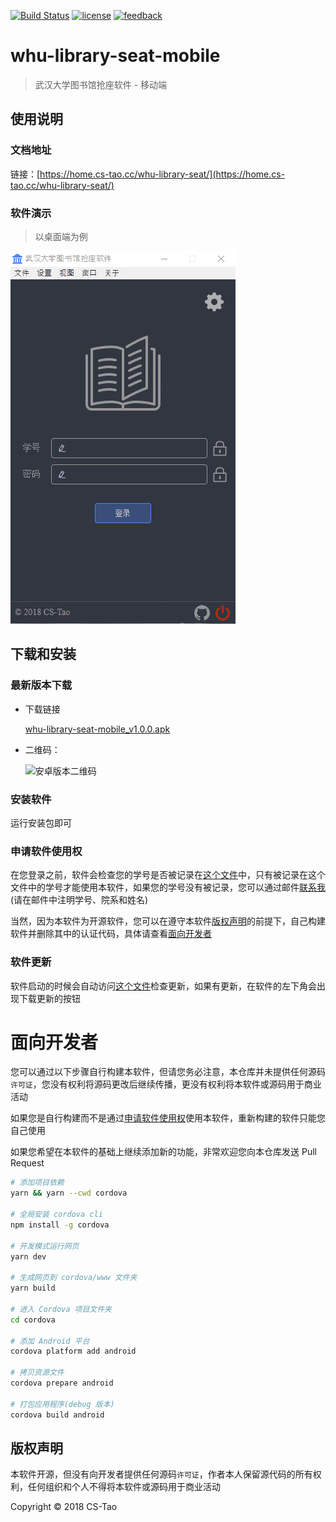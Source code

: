 [![Build Status](https://www.travis-ci.com/CS-Tao/whu-library-seat-mobile.svg?branch=master)](https://www.travis-ci.com/CS-Tao/whu-library-seat-mobile)
[![license](https://img.shields.io/badge/license-none-yellow.svg)](https://home.cs-tao.cc/whu-library-seat-mobile/copyright/)
[![feedback](https://img.shields.io/badge/feedback-issues-blue.svg)](https://github.com/CS-Tao/whu-library-seat-mobile/issues/new)

# whu-library-seat-mobile

> 武汉大学图书馆抢座软件 - 移动端

## 使用说明

### 文档地址

链接：[https://home.cs-tao.cc/whu-library-seat/](https://home.cs-tao.cc/whu-library-seat/)

### 软件演示

> 以桌面端为例

![软件演示](https://raw.githubusercontent.com/CS-Tao/github-content/master/contents/github/whu-library-seat/full.gif)

## 下载和安装

### 最新版本下载

- 下载链接

  [whu-library-seat-mobile_v1.0.0.apk](https://github.com/CS-Tao/whu-library-seat-mobile/releases/download/v1.0.0/whu-library-seat-mobile_v1.0.0.apk)

- 二维码：

  ![安卓版本二维码](https://raw.githubusercontent.com/CS-Tao/whu-library-seat/user-validation/last-android-qr.jpg)

### 安装软件

运行安装包即可

### 申请软件使用权

在您登录之前，软件会检查您的学号是否被记录在[这个文件](https://github.com/CS-Tao/whu-library-seat/blob/user-validation/validation.json)中，只有被记录在这个文件中的学号才能使用本软件，如果您的学号没有被记录，您可以通过邮件[联系我](http://mail.qq.com/cgi-bin/qm_share?t=qm_mailme&email=whucstao@qq.com)(请在邮件中注明学号、院系和姓名)

当然，因为本软件为开源软件，您可以在遵守本软件[版权声明](#版权声明)的前提下，自己构建软件并删除其中的认证代码，具体请查看[面向开发者](#面向开发者)

### 软件更新

软件启动的时候会自动访问[这个文件](https://github.com/CS-Tao/whu-library-seat/blob/user-validation/last-mobile.json)检查更新，如果有更新，在软件的左下角会出现下载更新的按钮

# 面向开发者

您可以通过以下步骤自行构建本软件，但请您务必注意，本仓库并未提供任何源码`许可证`，您没有权利将源码更改后继续传播，更没有权利将本软件或源码用于商业活动

如果您是自行构建而不是通过[申请软件使用权](#申请软件使用权)使用本软件，重新构建的软件只能您自己使用

如果您希望在本软件的基础上继续添加新的功能，非常欢迎您向本仓库发送 Pull Request

``` bash
# 添加项目依赖
yarn && yarn --cwd cordova

# 全局安装 cordova cli
npm install -g cordova

# 开发模式运行网页
yarn dev

# 生成网页到 cordova/www 文件夹
yarn build

# 进入 Cordova 项目文件夹
cd cordova

# 添加 Android 平台
cordova platform add android

# 拷贝资源文件
cordova prepare android

# 打包应用程序(debug 版本)
cordova build android
```

## 版权声明

本软件开源，但没有向开发者提供任何源码`许可证`，作者本人保留源代码的所有权利，任何组织和个人不得将本软件或源码用于商业活动

Copyright © 2018 CS-Tao
